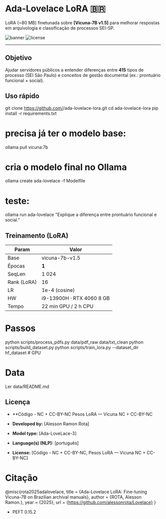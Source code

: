 # Ada-Lovelace LoRA 🇧🇷

LoRA (~80 MB) finetunada sobre **[Vicuna-7B v1.5]** para melhorar respostas em
arquivologia e classificação de processos SEI-SP.

![banner](https://img.shields.io/badge/LoRA-Vicuna7B-blue)
![license](https://img.shields.io/badge/license-MIT-%2B-NC-green)

---

##  Objetivo  
Ajudar servidores públicos a entender diferenças entre **415** tipos de processo
(SEI São Paulo) e conceitos de gestão documental (ex.: prontuário funcional × social).

##  Uso rápido

git clone https://github.com/<usuario>/ada-lovelace-lora.git
cd ada-lovelace-lora
pip install -r requirements.txt

# precisa já ter o modelo base:
ollama pull vicuna:7b

# cria o modelo final no Ollama
ollama create ada-lovelace -f Modelfile

# teste:
ollama run ada-lovelace "Explique a diferença entre prontuário funcional e social."


## Treinamento (LoRA)
| Param       | Valor                     |
| ----------- | ------------------------- |
| Base        | vicuna-7b-v1.5            |
| Épocas      | **1**                     |
| SeqLen      | 1 024                     |
| Rank (LoRA) | 16                        |
| LR          | 1e-4 (cosine)             |
| HW          | i9-13900H · RTX 4060 8 GB |
| Tempo       | 22 min GPU / 2 h CPU      |

# Passos
python scripts/process_pdfs.py data/pdf_raw data/txt_clean
python scripts/build_dataset.py
python scripts/train_lora.py --dataset_dir hf_dataset  # GPU

# Data
Ler data/README.md

## Licença

- **Código - NC + CC-BY-NC
Pesos LoRA — Vicuna NC + CC-BY-NC

- **Developed by:** [Alesson Ramon Rota]
- **Model type:** [Ada-LoveLace-3]
- **Language(s) (NLP):** [português]
- **License:** [Código - NC + CC-BY-NC, Pesos LoRA — Vicuna NC + CC-BY-NC]

# Citação
@misc{rota2025adalovelace,
  title   = {Ada-Lovelace LoRA: Fine-tuning Vicuna-7B on Brazilian archival manuals},
  author  = {ROTA, Alesson Ramon.},
  year    = {2025},
  url     = {https://github.com/alessonrota/Lovelace}
}


- PEFT 0.15.2